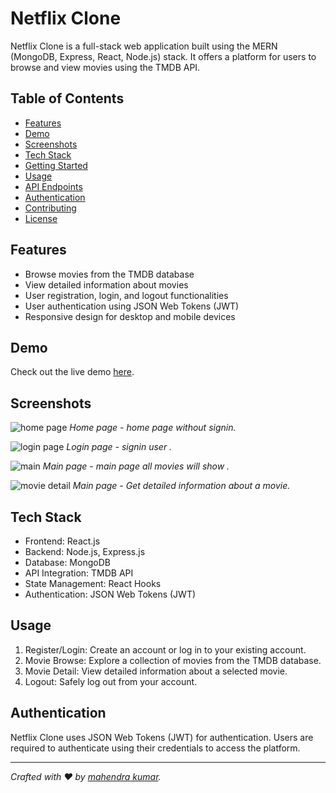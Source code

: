 # Netflix Clone


Netflix Clone is a full-stack web application built using the MERN (MongoDB, Express, React, Node.js) stack. It offers a platform for users to browse and view movies using the TMDB API.

## Table of Contents

- [Features](#features)
- [Demo](#demo)
- [Screenshots](#screenshots)
- [Tech Stack](#tech-stack)
- [Getting Started](#getting-started)
- [Usage](#usage)
- [API Endpoints](#api-endpoints)
- [Authentication](#authentication)
- [Contributing](#contributing)
- [License](#license)

## Features

- Browse movies from the TMDB database
- View detailed information about movies
- User registration, login, and logout functionalities
- User authentication using JSON Web Tokens (JWT)
- Responsive design for desktop and mobile devices

## Demo

Check out the live demo  [here](https://your-demo-url.com).

## Screenshots

![home page](https://i.imgur.com/g8zQqic.png)
*Home page - home page without signin.*

![login page](https://i.imgur.com/sFnsYvi.png)
*Login page - signin user .*

![main](https://i.imgur.com/R0QA3RG.png)
*Main page - main page all movies will show .*

![movie detail](https://i.imgur.com/Rdm2ZOA.png)
*Main page - Get detailed information about a movie.*


## Tech Stack

- Frontend: React.js
- Backend: Node.js, Express.js
- Database: MongoDB
- API Integration: TMDB API
- State Management: React Hooks
- Authentication: JSON Web Tokens (JWT)



## Usage

1. Register/Login: Create an account or log in to your existing account.
2. Movie Browse: Explore a collection of movies from the TMDB database.
3. Movie Detail: View detailed information about a selected movie.
4. Logout: Safely log out from your account.


## Authentication

Netflix Clone uses JSON Web Tokens (JWT) for authentication. Users are required to authenticate using their credentials to access the platform.



-------------------------

*Crafted with ❤️ by [mahendra kumar](https://mahendratech.netlify.app/).*
